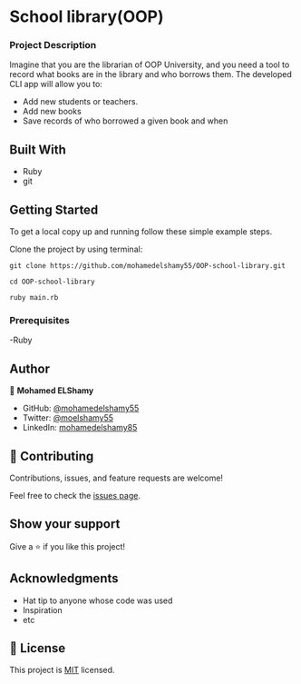 # School library(OOP)

### **Project Description**

Imagine that you are the librarian of OOP University, and you need a tool to record what books are in the library and who borrows them. The developed CLI app will allow you to:

- Add new students or teachers.
- Add new books
- Save records of who borrowed a given book and when

## Built With

- Ruby
- git

## Getting Started

To get a local copy up and running follow these simple example steps.

Clone the project by using terminal:

```
git clone https://github.com/mohamedelshamy55/OOP-school-library.git

cd OOP-school-library

ruby main.rb
```

### Prerequisites

-Ruby

## Author

👤 **Mohamed ELShamy**

- GitHub: [@mohamedelshamy55](https://github.com/mohamedelshamy55)
- Twitter: [@moelshamy55](https://mobile.twitter.com/moelshamy55)
- LinkedIn: [mohamedelshamy85](https://www.linkedin.com/in/mohamedelshamy85/)


## 🤝 Contributing

Contributions, issues, and feature requests are welcome!

Feel free to check the [issues page](../../issues/).

## Show your support

Give a ⭐️ if you like this project!

## Acknowledgments

- Hat tip to anyone whose code was used
- Inspiration
- etc

## 📝 License

This project is [MIT](./MIT.md) licensed.
